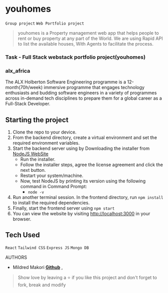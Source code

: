 # youhomes

`Group project` `Web Portfolio project`

> youhomes is a Property management web app that helps people to rent or buy property at any part of the World. We are using Rapid API to list the available houses, With Agents to facilitate the process.

### Task - Full Stack webstack portfolio project(youhomes)

### alx_africa

The ALX Holberton Software Engineering programme is a 12-month(70h/week) immersive programme that engages technology enthusiasts and budding software engineers in a variety of programmes across in-demand tech disciplines to prepare them for a global career as a Full-Stack Developer.

## Starting the project

1. Clone the repo to your device.
2. From the backend directory, create a virtual environment and set the required environment variables.
3. Start the backend server using by Downloading the installer from [NodeJS WebSite](https://nodejs.org/en/)
   - Run the installer.
   - Follow the installer steps, agree the license agreement and click the next button.
   - Restart your system/machine.
   - Now, test NodeJS by printing its version using the following command in Command Prompt:
     - `node -v`
4. Run another terminal session. In the frontend directory, run `npm install` to install the required dependencies.
5. Finally, start the frontend server using `npm start`
6. You can view the website by visiting [http://localhost:3000](http://localhost:3000) in your browser.

## Tech Used

`React` `Tailwind CSS` `Express JS` `Mongo DB`

AUTHORS

- Mildred Makori **[Github](https://github.com/obel)** ,

> Show love by leaving a ⭐️ if you like this project and don't forget to fork, break and modify
